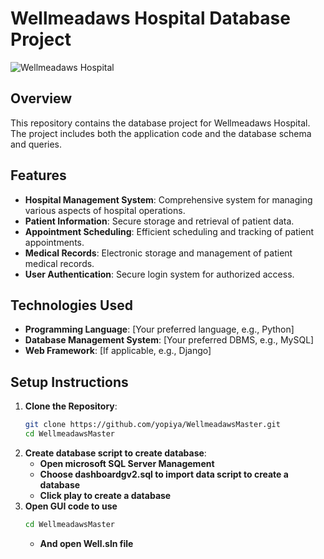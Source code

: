 # Wellmeadaws Hospital Database Project

![Wellmeadaws Hospital](Well/Resources/387490059_2007052539671796_122566097641315469_n2.png)

## Overview

This repository contains the database project for Wellmeadaws Hospital. The project includes both the application code and the database schema and queries.

## Features

- **Hospital Management System**: Comprehensive system for managing various aspects of hospital operations.
- **Patient Information**: Secure storage and retrieval of patient data.
- **Appointment Scheduling**: Efficient scheduling and tracking of patient appointments.
- **Medical Records**: Electronic storage and management of patient medical records.
- **User Authentication**: Secure login system for authorized access.

## Technologies Used

- **Programming Language**: [Your preferred language, e.g., Python]
- **Database Management System**: [Your preferred DBMS, e.g., MySQL]
- **Web Framework**: [If applicable, e.g., Django]

## Setup Instructions

1. **Clone the Repository**:
   ```bash
   git clone https://github.com/yopiya/WellmeadawsMaster.git
   cd WellmeadawsMaster
2. **Create database script to create database**:
   - **Open microsoft SQL Server Management**
   - **Choose dashboardgv2.sql to import data script to create a database**
   - **Click play to create a database**
3. **Open GUI code to use**
   ```bash
   cd WellmeadawsMaster
   ```
   - **And open Well.sln file**
